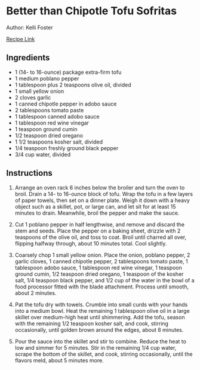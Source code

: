 # Better than Chipotle Tofu Sofritas 

Author: Kelli Foster

[Recipe Link](https://www.thekitchn.com/chipotle-sofritas-22986896)

## Ingredients

- 1 (14- to 16-ounce) package extra-firm tofu
- 1 medium poblano pepper
- 1 tablespoon plus 2 teaspoons olive oil, divided
- 1 small yellow onion
- 2 cloves garlic
- 1 canned chipotle pepper in adobo sauce
- 2 tablespoons tomato paste
- 1 tablespoon canned adobo sauce
- 1 tablespoon red wine vinegar
- 1 teaspoon ground cumin
- 1/2 teaspoon dried oregano
- 1 1/2 teaspoons kosher salt, divided
- 1/4 teaspoon freshly ground black pepper
- 3/4 cup water, divided

## Instructions

1. Arrange an oven rack 6 inches below the broiler and turn the oven to broil.
Drain a 14- to 16-ounce block of tofu. Wrap the tofu in a few layers of paper towels, then set on a dinner plate. Weigh it down with a heavy object such as a skillet, pot, or large can, and let sit for at least 15 minutes to drain. Meanwhile, broil the pepper and make the sauce.

2. Cut 1 poblano pepper in half lengthwise, and remove and discard the stem and seeds. Place the pepper on a baking sheet, drizzle with 2 teaspoons of the olive oil, and toss to coat. Broil until charred all over, flipping halfway through, about 10 minutes total. Cool slightly.

3. Coarsely chop 1 small yellow onion. Place the onion, poblano pepper, 2 garlic cloves, 1 canned chipotle pepper, 2 tablespoons tomato paste, 1 tablespoon adobo sauce, 1 tablespoon red wine vinegar, 1 teaspoon ground cumin, 1/2 teaspoon dried oregano, 1 teaspoon of the kosher salt, 1/4 teaspoon black pepper, and 1/2 cup of the water in the bowl of a food processor fitted with the blade attachment. Process until smooth, about 2 minutes.

4. Pat the tofu dry with towels. Crumble into small curds with your hands into a medium bowl. Heat the remaining 1 tablespoon olive oil in a large skillet over medium-high heat until shimmering. Add the tofu, season with the remaining 1/2 teaspoon kosher salt, and cook, stirring occasionally, until golden brown around the edges, about 8 minutes.

5. Pour the sauce into the skillet and stir to combine. Reduce the heat to low and simmer for 5 minutes. Stir in the remaining 1/4 cup water, scrape the bottom of the skillet, and cook, stirring occasionally, until the flavors meld, about 5 minutes more.